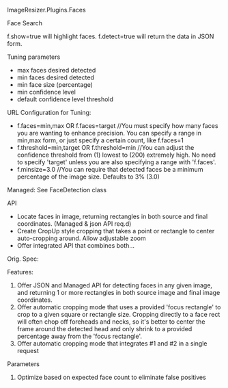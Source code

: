 ﻿
ImageResizer.Plugins.Faces


Face Search


f.show=true will highlight faces. 
f.detect=true will return the data in JSON form.


Tuning parameters

* max faces desired detected
* min faces desired detected
* min face size (percentage)
* min confidence level
* default confidence level threshold

URL Configuration for Tuning: 

* f.faces=min,max OR f.faces=target //You must specify how many faces you are wanting to enhance precision. You can specify a range in min,max form, or just specify a certain count, like f.faces=1
* f.threshold=min,target OR f.threshold=min //You can adjust the confidence threshold from (1) lowest to (200) extremely high. No need to specify 'target' unless you are also specifying a range with 'f.faces'.
* f.minsize=3.0 //You can require that detected faces be a minimum percentage of the image size. Defaults to 3% (3.0)

Managed: See FaceDetection class





API

* Locate faces in image, returning rectangles in both source and final coordinates. (Managed & json API req.d)
* Create CropUp style cropping that takes a point or rectangle to center auto-cropping around. Allow adjustable zoom
* Offer integrated API that combines both...



Orig. Spec:


Features:
1. Offer JSON and Managed API for detecting faces in any given image, and returning 1 or more rectangles in both source image and final image coordinates.
2. Offer automatic cropping mode that uses a provided 'focus rectangle' to crop to a given square or rectangle size. Cropping directly to a face rect will often chop off foreheads and necks, so it's better to center the frame around the detected head and only shrink to a provided percentage away from the 'focus rectangle'.
3. Offer automatic cropping mode that integrates #1 and #2 in a single request 

Parameters

1. Optimize based on expected face count to eliminate false positives